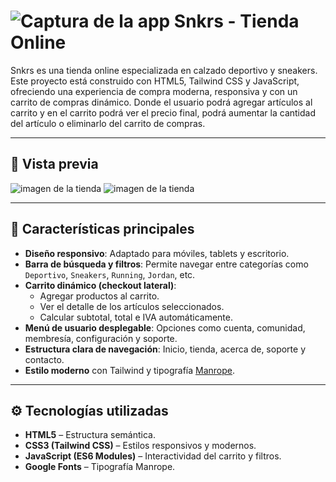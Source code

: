 # ![Captura de la app](public/dist/img/logotipo-tienda.webp) Snkrs - Tienda Online  

Snkrs es una tienda online especializada en calzado deportivo y sneakers.  
Este proyecto está construido con HTML5, Tailwind CSS y JavaScript, ofreciendo una experiencia de compra moderna, responsiva y con un carrito de compras dinámico.
Donde el usuario podrá agregar artículos al carrito y en el carrito podrá ver el precio final, podrá aumentar la cantidad del artículo o eliminarlo del carrito de compras.  

---

## 📸 Vista previa
![imagen de la tienda](/public/dist/img/Snkrs.png)
![imagen de la tienda](/public/dist/img/tienda.png)

---

## 🚀 Características principales  

- **Diseño responsivo**: Adaptado para móviles, tablets y escritorio.  
- **Barra de búsqueda y filtros**: Permite navegar entre categorías como `Deportivo`, `Sneakers`, `Running`, `Jordan`, etc.  
- **Carrito dinámico (checkout lateral)**:  
  - Agregar productos al carrito.  
  - Ver el detalle de los artículos seleccionados.  
  - Calcular subtotal, total e IVA automáticamente.  
- **Menú de usuario desplegable**: Opciones como cuenta, comunidad, membresía, configuración y soporte.  
- **Estructura clara de navegación**: Inicio, tienda, acerca de, soporte y contacto.  
- **Estilo moderno** con Tailwind y tipografía [Manrope](https://fonts.google.com/specimen/Manrope).  

---

## ⚙️ Tecnologías utilizadas

- **HTML5** – Estructura semántica.
- **CSS3 (Tailwind CSS)** – Estilos responsivos y modernos.
- **JavaScript (ES6 Modules)** – Interactividad del carrito y filtros.
- **Google Fonts** – Tipografía Manrope.
